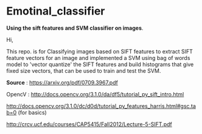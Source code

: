 # Emotinal_classifier
**Using the sift features and SVM classifier on images**. 

Hi,

This repo. is for Classifying images based on SIFT features to extract SIFT feature vectors for an image and implemented a SVM using bag of words model  to 'vector quantize' the SIFT features and build histograms that give fixed size vectors, that can be used to train and test the SVM.

**Source** : https://arxiv.org/pdf/0709.3967.pdf

OpencV : http://docs.opencv.org/3.1.0/da/df5/tutorial_py_sift_intro.html

http://docs.opencv.org/3.1.0/dc/d0d/tutorial_py_features_harris.html#gsc.tab=0 (for basics)

http://crcv.ucf.edu/courses/CAP5415/Fall2012/Lecture-5-SIFT.pdf

